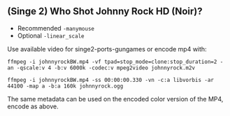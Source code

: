 ## (Singe 2) Who Shot Johnny Rock HD (Noir)?

* Recommended `-manymouse`
* Optional `-linear_scale`


Use available video for singe2-ports-gungames or encode mp4 with:

    ffmpeg -i johnnyrockBW.mp4 -vf tpad=stop_mode=clone:stop_duration=2 -an -qscale:v 4 -b:v 6000k -codec:v mpeg2video johnnyrock.m2v

    ffmpeg -i johnnyrockBW.mp4 -ss 00:00:00.330 -vn -c:a libvorbis -ar 44100 -map a -b:a 160k johnnyrock.ogg


The same metadata can be used on the encoded color version of the MP4, encode as above.

